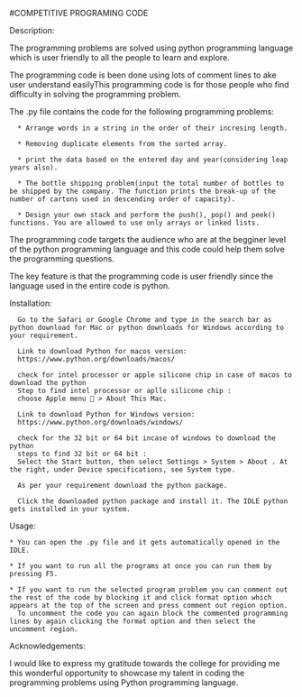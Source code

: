 #COMPETITIVE PROGRAMING CODE

Description:

  The programming problems are solved using python programming language which is user friendly to all the people to learn and explore.
  
  The programming code is been done using lots of comment lines to ake user understand easilyThis programming code is for those people 
  who find difficulty in solving the programming problem.
  
  The .py file contains the code for the following programming problems:
  
      * Arrange words in a string in the order of their incresing length.
      
      * Removing duplicate elements from the sorted array.
      
      * print the data based on the entered day and year(considering leap years also).
      
      * The bottle shipping problem(input the total number of bottles to be shipped by the company. The function prints the break-up of the number of cartons used in descending order of capacity).
      
      * Design your own stack and perform the push(), pop() and peek() functions. You are allowed to use only arrays or linked lists.
  
  The programming code targets the audience who are at the begginer level of the python programming language and this code could help them solve the programming questions.

  The key feature is that the programming code is user friendly since the language used in the entire code is python.

  

Installation:

      Go to the Safari or Google Chrome and type in the search bar as python download for Mac or python downloads for Windows according to your requirement.
      
      Link to download Python for macos version:
      https://www.python.org/downloads/macos/

      check for intel processor or apple silicone chip in case of macos to download the python
      Step to find intel processor or aplle silicone chip : 
      choose Apple menu  > About This Mac.
      
      Link to download Python for Windows version:
      https://www.python.org/downloads/windows/
      
      check for the 32 bit or 64 bit incase of windows to download the python
      steps to find 32 bit or 64 bit :
      Select the Start button, then select Settings > System > About . At the right, under Device specifications, see System type.

      As per your requirement download the python package.

      Click the downloaded python package and install it. The IDLE python gets installed in your system.

      

Usage:


    * You can open the .py file and it gets automatically opened in the IDLE.
    
    * If you want to run all the programs at once you can run them by pressing F5.
    
    * If you want to run the selected program problem you can comment out the rest of the code by blocking it and click format option which appears at the top of the screen and press comment out region option.
      To uncomment the code you can again block the commented programming lines by again clicking the format option and then select the uncomment region.


Acknowledgements:

I would like to express my gratitude towards the college for providing me this wonderful opportunity to showcase my talent in coding the programming problems using Python programming language.

    
      
   
